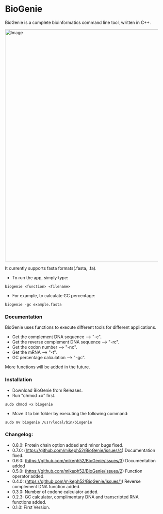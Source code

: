 # BioGenie
BioGenie is a complete bioinformatics command line tool, written in C++.

<img width="762" alt="Image" src="https://github.com/user-attachments/assets/fb9d961e-e7e4-4a99-a401-95281a9f96e0" />

It currently supports fasta formats(.fasta, .fa).
- To run the app, simply type:
```
biogenie <function> <filename>
```
- For example, to calculate GC percentage:
```
biogenie -gc example.fasta
```

### Documentation
BioGenie uses functions to execute different tools for different applications.
- Get the complement DNA sequence --> "-c".
- Get the reverse complement DNA sequence --> "-rc".
- Get the codon number --> "-nc".
- Get the mRNA --> "-t".
- GC percentage calculation --> "-gc".

More functions will be added in the future.

### Installation
- Download BioGenie from Releases.
- Run "chmod +x" first.
```
sudo chmod +x biogenie
``` 
- Move it to bin folder by executing the following command:
```
sudo mv biogenie /usr/local/bin/biogenie
```

### Changelog:
- 0.8.0:
Protein chain option added and minor bugs fixed.
- 0.7.0:
(https://github.com/mikeph52/BioGenie/issues/4)
Documentation fixed.
- 0.6.0:
(https://github.com/mikeph52/BioGenie/issues/3)
Documentation added
- 0.5.0:
(https://github.com/mikeph52/BioGenie/issues/2)
Function operator added.
- 0.4.0:
(https://github.com/mikeph52/BioGenie/issues/1)   Reverse complement DNA function added.
- 0.3.0:
Number of codone calculator added.
- 0.2.3:
GC calculator, complimentary DNA and transcripted RNA functions added.
- 0.1.0:
First Version.
